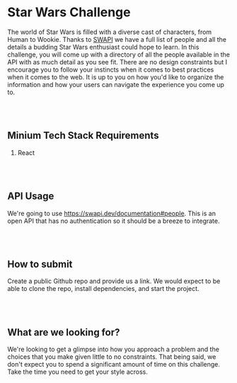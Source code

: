 # Star Wars Challenge

The world of Star Wars is filled with a diverse cast of characters, from Human to Wookie. Thanks to [SWAPI](https://swapi.dev/) we have a full list of people and all the details a budding Star Wars enthusiast could hope to learn. In this challenge, you will come up with a directory of all the people available in the API with as much detail as you see fit. There are no design constraints but I encourage you to follow your instincts when it comes to best practices when it comes to the web. It is up to you on how you'd like to organize the information and how your users can navigate the experience you come up to.

<br>
<br>

## Minium Tech Stack Requirements
1. React

<br>
<br>

## API Usage
We're going to use https://swapi.dev/documentation#people. This is an open API that has no authentication so it should be a breeze to integrate.

<br>
<br>

## How to submit
Create a public Github repo and provide us a link. We would expect to be able to clone the repo, install dependencies, and start the project.

<br>
<br>

## What are we looking for?
We're looking to get a glimpse into how you approach a problem and the choices that you make given little to no constraints. That being said, we don't expect you to spend a significant amount of time on this challenge. Take the time you need to get your style across.
